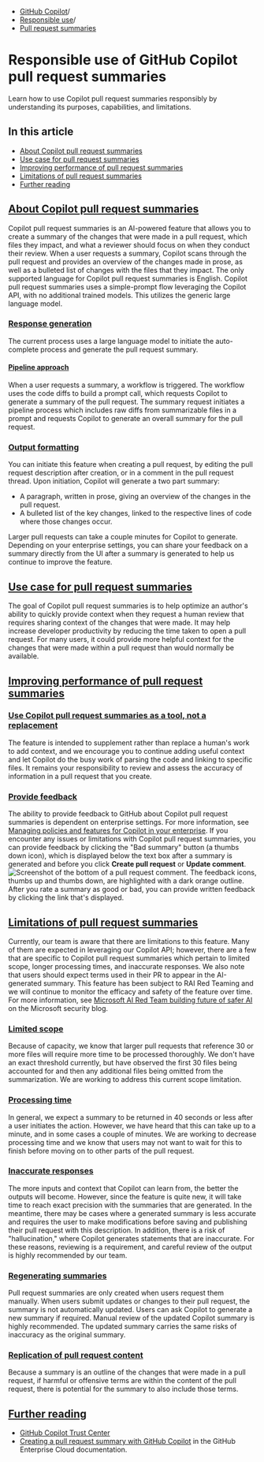   * [GitHub Copilot](https://docs.github.com/en/copilot "GitHub Copilot")/
  * [Responsible use](https://docs.github.com/en/copilot/responsible-use-of-github-copilot-features "Responsible use")/
  * [Pull request summaries](https://docs.github.com/en/copilot/responsible-use-of-github-copilot-features/responsible-use-of-github-copilot-pull-request-summaries "Pull request summaries")


# Responsible use of GitHub Copilot pull request summaries
Learn how to use Copilot pull request summaries responsibly by understanding its purposes, capabilities, and limitations.
## In this article
  * [About Copilot pull request summaries](https://docs.github.com/en/copilot/responsible-use-of-github-copilot-features/responsible-use-of-github-copilot-pull-request-summaries#about-copilot-pull-request-summaries)
  * [Use case for pull request summaries](https://docs.github.com/en/copilot/responsible-use-of-github-copilot-features/responsible-use-of-github-copilot-pull-request-summaries#use-case-for-pull-request-summaries)
  * [Improving performance of pull request summaries](https://docs.github.com/en/copilot/responsible-use-of-github-copilot-features/responsible-use-of-github-copilot-pull-request-summaries#improving-performance-of-pull-request-summaries)
  * [Limitations of pull request summaries](https://docs.github.com/en/copilot/responsible-use-of-github-copilot-features/responsible-use-of-github-copilot-pull-request-summaries#limitations-of-pull-request-summaries)
  * [Further reading](https://docs.github.com/en/copilot/responsible-use-of-github-copilot-features/responsible-use-of-github-copilot-pull-request-summaries#further-reading)


## [About Copilot pull request summaries](https://docs.github.com/en/copilot/responsible-use-of-github-copilot-features/responsible-use-of-github-copilot-pull-request-summaries#about-copilot-pull-request-summaries)
Copilot pull request summaries is an AI-powered feature that allows you to create a summary of the changes that were made in a pull request, which files they impact, and what a reviewer should focus on when they conduct their review.
When a user requests a summary, Copilot scans through the pull request and provides an overview of the changes made in prose, as well as a bulleted list of changes with the files that they impact.
The only supported language for Copilot pull request summaries is English.
Copilot pull request summaries uses a simple-prompt flow leveraging the Copilot API, with no additional trained models. This utilizes the generic large language model.
### [Response generation](https://docs.github.com/en/copilot/responsible-use-of-github-copilot-features/responsible-use-of-github-copilot-pull-request-summaries#response-generation)
The current process uses a large language model to initiate the auto-complete process and generate the pull request summary.
#### [Pipeline approach](https://docs.github.com/en/copilot/responsible-use-of-github-copilot-features/responsible-use-of-github-copilot-pull-request-summaries#pipeline-approach)
When a user requests a summary, a workflow is triggered. The workflow uses the code diffs to build a prompt call, which requests Copilot to generate a summary of the pull request. The summary request initiates a pipeline process which includes raw diffs from summarizable files in a prompt and requests Copilot to generate an overall summary for the pull request.
### [Output formatting](https://docs.github.com/en/copilot/responsible-use-of-github-copilot-features/responsible-use-of-github-copilot-pull-request-summaries#output-formatting)
You can initiate this feature when creating a pull request, by editing the pull request description after creation, or in a comment in the pull request thread. Upon initiation, Copilot will generate a two part summary:
  * A paragraph, written in prose, giving an overview of the changes in the pull request.
  * A bulleted list of the key changes, linked to the respective lines of code where those changes occur.


Larger pull requests can take a couple minutes for Copilot to generate. Depending on your enterprise settings, you can share your feedback on a summary directly from the UI after a summary is generated to help us continue to improve the feature.
## [Use case for pull request summaries](https://docs.github.com/en/copilot/responsible-use-of-github-copilot-features/responsible-use-of-github-copilot-pull-request-summaries#use-case-for-pull-request-summaries)
The goal of Copilot pull request summaries is to help optimize an author's ability to quickly provide context when they request a human review that requires sharing context of the changes that were made. It may help increase developer productivity by reducing the time taken to open a pull request.
For many users, it could provide more helpful context for the changes that were made within a pull request than would normally be available.
## [Improving performance of pull request summaries](https://docs.github.com/en/copilot/responsible-use-of-github-copilot-features/responsible-use-of-github-copilot-pull-request-summaries#improving-performance-of-pull-request-summaries)
### [Use Copilot pull request summaries as a tool, not a replacement](https://docs.github.com/en/copilot/responsible-use-of-github-copilot-features/responsible-use-of-github-copilot-pull-request-summaries#use-copilot-pull-request-summaries-as-a-tool-not-a-replacement)
The feature is intended to supplement rather than replace a human's work to add context, and we encourage you to continue adding useful context and let Copilot do the busy work of parsing the code and linking to specific files. It remains your responsibility to review and assess the accuracy of information in a pull request that you create.
### [Provide feedback](https://docs.github.com/en/copilot/responsible-use-of-github-copilot-features/responsible-use-of-github-copilot-pull-request-summaries#provide-feedback)
The ability to provide feedback to GitHub about Copilot pull request summaries is dependent on enterprise settings. For more information, see [Managing policies and features for Copilot in your enterprise](https://docs.github.com/en/enterprise-cloud@latest/copilot/managing-copilot/managing-copilot-for-your-enterprise/managing-policies-and-features-for-copilot-in-your-enterprise).
If you encounter any issues or limitations with Copilot pull request summaries, you can provide feedback by clicking the "Bad summary" button (a thumbs down icon), which is displayed below the text box after a summary is generated and before you click **Create pull request** or **Update comment**.
![Screenshot of the bottom of a pull request comment. The feedback icons, thumbs up and thumbs down, are highlighted with a dark orange outline.](https://docs.github.com/assets/cb-41181/images/help/copilot/copilot-summary-feedback.png)
After you rate a summary as good or bad, you can provide written feedback by clicking the link that's displayed.
## [Limitations of pull request summaries](https://docs.github.com/en/copilot/responsible-use-of-github-copilot-features/responsible-use-of-github-copilot-pull-request-summaries#limitations-of-pull-request-summaries)
Currently, our team is aware that there are limitations to this feature. Many of them are expected in leveraging our Copilot API; however, there are a few that are specific to Copilot pull request summaries which pertain to limited scope, longer processing times, and inaccurate responses. We also note that users should expect terms used in their PR to appear in the AI-generated summary. This feature has been subject to RAI Red Teaming and we will continue to monitor the efficacy and safety of the feature over time. For more information, see [Microsoft AI Red Team building future of safer AI](https://www.microsoft.com/en-us/security/blog/2023/08/07/microsoft-ai-red-team-building-future-of-safer-ai/) on the Microsoft security blog.
### [Limited scope](https://docs.github.com/en/copilot/responsible-use-of-github-copilot-features/responsible-use-of-github-copilot-pull-request-summaries#limited-scope)
Because of capacity, we know that larger pull requests that reference 30 or more files will require more time to be processed thoroughly. We don't have an exact threshold currently, but have observed the first 30 files being accounted for and then any additional files being omitted from the summarization. We are working to address this current scope limitation.
### [Processing time](https://docs.github.com/en/copilot/responsible-use-of-github-copilot-features/responsible-use-of-github-copilot-pull-request-summaries#processing-time)
In general, we expect a summary to be returned in 40 seconds or less after a user initiates the action. However, we have heard that this can take up to a minute, and in some cases a couple of minutes. We are working to decrease processing time and we know that users may not want to wait for this to finish before moving on to other parts of the pull request.
### [Inaccurate responses](https://docs.github.com/en/copilot/responsible-use-of-github-copilot-features/responsible-use-of-github-copilot-pull-request-summaries#inaccurate-responses)
The more inputs and context that Copilot can learn from, the better the outputs will become. However, since the feature is quite new, it will take time to reach exact precision with the summaries that are generated. In the meantime, there may be cases where a generated summary is less accurate and requires the user to make modifications before saving and publishing their pull request with this description. In addition, there is a risk of "hallucination," where Copilot generates statements that are inaccurate. For these reasons, reviewing is a requirement, and careful review of the output is highly recommended by our team.
### [Regenerating summaries](https://docs.github.com/en/copilot/responsible-use-of-github-copilot-features/responsible-use-of-github-copilot-pull-request-summaries#regenerating-summaries)
Pull request summaries are only created when users request them manually. When users submit updates or changes to their pull request, the summary is not automatically updated. Users can ask Copilot to generate a new summary if required. Manual review of the updated Copilot summary is highly recommended. The updated summary carries the same risks of inaccuracy as the original summary.
### [Replication of pull request content](https://docs.github.com/en/copilot/responsible-use-of-github-copilot-features/responsible-use-of-github-copilot-pull-request-summaries#replication-of-pull-request-content)
Because a summary is an outline of the changes that were made in a pull request, if harmful or offensive terms are within the content of the pull request, there is potential for the summary to also include those terms.
## [Further reading](https://docs.github.com/en/copilot/responsible-use-of-github-copilot-features/responsible-use-of-github-copilot-pull-request-summaries#further-reading)
  * [GitHub Copilot Trust Center](https://copilot.github.trust.page/)
  * [Creating a pull request summary with GitHub Copilot](https://docs.github.com/en/copilot/github-copilot-enterprise/copilot-pull-request-summaries/creating-a-pull-request-summary-with-github-copilot) in the GitHub Enterprise Cloud documentation.


